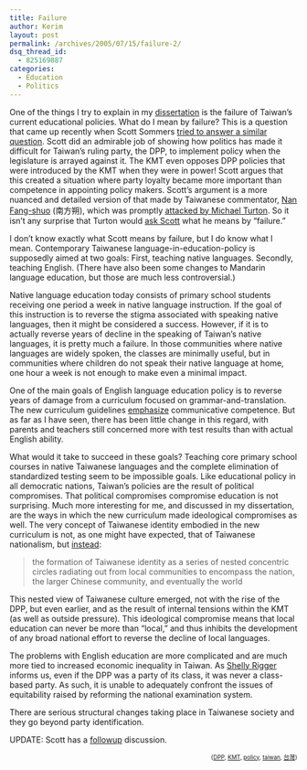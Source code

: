```yaml
---
title: Failure
author: Kerim
layout: post
permalink: /archives/2005/07/15/failure-2/
dsq_thread_id:
  - 825169887
categories:
  - Education
  - Politics
---
```

One of the things I try to explain in my <a href="http://kerim.oxus.net/contents/learning-local-languages/" onclick="_gaq.push(['_trackEvent', 'outbound-article', 'http://kerim.oxus.net/contents/learning-local-languages/', 'dissertation']);" >dissertation</a> is the failure of Taiwan&#8217;s current educational policies. What do I mean by failure? This is a question that came up recently when Scott Sommers <a href="http://scottsommers.blogs.com/taiwanweblog/2005/07/why_dpp_educati.html" onclick="_gaq.push(['_trackEvent', 'outbound-article', 'http://scottsommers.blogs.com/taiwanweblog/2005/07/why_dpp_educati.html', 'tried to answer a similar question']);" >tried to answer a similar question</a>. Scott did an admirable job of showing how politics has made it difficult for Taiwan&#8217;s ruling party, the DPP, to implement policy when the legislature is arrayed against it. The KMT even opposes DPP policies that were introduced by the KMT when they were in power! Scott argues that this created a situation where party loyalty became more important than competence in appointing policy makers. Scott&#8217;s argument is a more nuanced and detailed version of that made by Taiwanese commentator, <a href="http://www.zonaeuropa.com/20050702_1.htm" onclick="_gaq.push(['_trackEvent', 'outbound-article', 'http://www.zonaeuropa.com/20050702_1.htm', 'Nan Fang-shuo']);" >Nan Fang-shuo</a> (南方朔), which was promptly <a href="http://michaelturton.blogspot.com/2005/07/eswn-poor-taiwan-ruled-by-chen-shui.html" onclick="_gaq.push(['_trackEvent', 'outbound-article', 'http://michaelturton.blogspot.com/2005/07/eswn-poor-taiwan-ruled-by-chen-shui.html', 'attacked by Michael Turton']);" >attacked by Michael Turton</a>. So it isn&#8217;t any surprise that Turton would <a href="http://scottsommers.blogs.com/taiwanweblog/2005/07/why_dpp_educati.html#comment-7230307" onclick="_gaq.push(['_trackEvent', 'outbound-article', 'http://scottsommers.blogs.com/taiwanweblog/2005/07/why_dpp_educati.html#comment-7230307', 'ask Scott']);" >ask Scott</a> what he means by &#8220;failure.&#8221;

I don&#8217;t know exactly what Scott means by failure, but I do know what I mean. Contemporary Taiwanese language-in-education-policy is supposedly aimed at two goals: First, teaching native languages. Secondly, teaching English. (There have also been some changes to Mandarin language education, but those are much less controversial.)

Native language education today consists of primary school students receiving one period a week in native language instruction. If the goal of this instruction is to reverse the stigma associated with speaking native languages, then it might be considered a success. However, if it is to actually reverse years of decline in the speaking of Taiwan&#8217;s native languages, it is pretty much a failure. In those communities where native languages are widely spoken, the classes are minimally useful, but in communities where children do not speak their native language at home, one hour a week is not enough to make even a minimal impact.

One of the main goals of English language education policy is to reverse years of damage from a curriculum focused on grammar-and-translation. The new curriculum guidelines <a href="http://blog.ilc.edu.tw/blog/blog/28/post/21/2364" onclick="_gaq.push(['_trackEvent', 'outbound-article', 'http://blog.ilc.edu.tw/blog/blog/28/post/21/2364', 'emphasize']);" >emphasize</a> communicative competence. But as far as I have seen, there has been little change in this regard, with parents and teachers still concerned more with test results than with actual English ability.

What would it take to succeed in these goals? Teaching core primary school courses in native Taiwanese languages and the complete elimination of standardized testing seem to be impossible goals. Like educational policy in all democratic nations, Taiwan&#8217;s policies are the result of political compromises. That political compromises compromise education is not surprising. Much more interesting for me, and discussed in my dissertation, are the ways in which the new curriculum made ideological compromises as well. The very concept of Taiwanese identity embodied in the new curriculum is not, as one might have expected, that of Taiwanese nationalism, but <a href="http://kerim.oxus.net/contents/learning-local-languages/" onclick="_gaq.push(['_trackEvent', 'outbound-article', 'http://kerim.oxus.net/contents/learning-local-languages/', 'instead']);" >instead</a>:

> the formation of Taiwanese identity as a series of nested concentric circles radiating out from local communities to encompass the nation, the larger Chinese community, and eventually the world

This nested view of Taiwanese culture emerged, not with the rise of the DPP, but even earlier, and as the result of internal tensions within the KMT (as well as outside pressure). This ideological compromise means that local education can never be more than &#8220;local,&#8221; and thus inhibits the development of any broad national effort to reverse the decline of local languages.

The problems with English education are more complicated and are much more tied to increased economic inequality in Taiwan. As <a href="http://www.amazon.com/exec/obidos/redirect?tag=shashwaticom-20%26link_code=xm2%26camp=2025%26creative=165953%26path=http://www.amazon.com/gp/redirect.html%253fASIN=1555879691%2526tag=shashwaticom-20%2526lcode=xm2%2526cID=2025%2526ccmID=165953%2526location=/o/ASIN/1555879691%25253FSubscriptionId=02ZH6J1W0649DTNS6002" onclick="_gaq.push(['_trackEvent', 'outbound-article', 'http://www.amazon.com/exec/obidos/redirect?tag=shashwaticom-20%26link_code=xm2%26camp=2025%26creative=165953%26path=http://www.amazon.com/gp/redirect.html%253fASIN=1555879691%2526tag=shashwaticom-20%2526lcode=xm2%2526cID=2025%2526ccmID=165953%2526location=/o/ASIN/1555879691%25253FSubscriptionId=02ZH6J1W0649DTNS6002', 'Shelly Rigger']);" >Shelly Rigger</a> informs us, even if the DPP was a party of its class, it was never a class-based party. As such, it is unable to adequately confront the issues of equitability raised by reforming the national examination system.

There are serious structural changes taking place in Taiwanese society and they go beyond party identification.

UPDATE: Scott has a <a href="http://scottsommers.blogs.com/taiwanweblog/2005/07/how_dpp_educati.html" onclick="_gaq.push(['_trackEvent', 'outbound-article', 'http://scottsommers.blogs.com/taiwanweblog/2005/07/how_dpp_educati.html', 'followup']);" >followup</a> discussion.

<!-- technorati tags start -->

<div style="text-align:right;">
  <span style="font-size:x-small;">{<a href="http://technorati.com/tag/DPP" onclick="_gaq.push(['_trackEvent', 'outbound-article', 'http://technorati.com/tag/DPP', 'DPP']);"  rel="tag">DPP</a>, <a href="http://technorati.com/tag/KMT" onclick="_gaq.push(['_trackEvent', 'outbound-article', 'http://technorati.com/tag/KMT', 'KMT']);"  rel="tag">KMT</a>, <a href="http://technorati.com/tag/policy" onclick="_gaq.push(['_trackEvent', 'outbound-article', 'http://technorati.com/tag/policy', 'policy']);"  rel="tag">policy</a>, <a href="http://technorati.com/tag/taiwan" onclick="_gaq.push(['_trackEvent', 'outbound-article', 'http://technorati.com/tag/taiwan', 'taiwan']);"  rel="tag">taiwan</a>, <a href="http://technorati.com/tag/台灣" onclick="_gaq.push(['_trackEvent', 'outbound-article', 'http://technorati.com/tag/台灣', '台灣']);"  rel="tag">台灣</a>}</span>


<!-- technorati tags end -->

